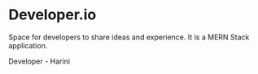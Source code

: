 # Developer.io 
Space for developers to share ideas and experience. It is a MERN Stack application. 


Developer - Harini
